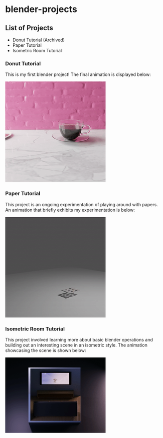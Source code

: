 # blender-projects

## List of Projects
- Donut Tutorial (Archived)
- Paper Tutorial
- Isometric Room Tutorial

### Donut Tutorial

This is my first blender project! The final animation is displayed below:

![](archive/donut/output.gif)

### Paper Tutorial

This project is an ongoing experimentation of playing around with papers. An animation that briefly exhibits my experimentation is below:

![](lazy_tutorials/paper/output.gif)

### Isometric Room Tutorial

This project involved learning more about basic blender operations and building out an interesting scene in an isometric style. The animation showcasing the scene is shown below:

![](isometric_room/output.gif)
